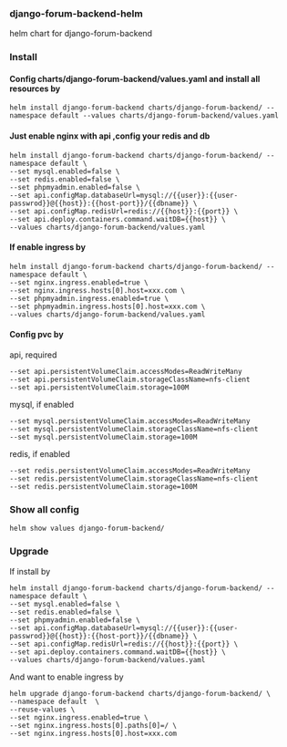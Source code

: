### django-forum-backend-helm
helm chart for django-forum-backend


### Install 


#### Config charts/django-forum-backend/values.yaml and install all resources by
```
helm install django-forum-backend charts/django-forum-backend/ --namespace default --values charts/django-forum-backend/values.yaml
```

#### Just enable nginx with api ,config your redis and db

```
helm install django-forum-backend charts/django-forum-backend/ --namespace default \
--set mysql.enabled=false \
--set redis.enabled=false \
--set phpmyadmin.enabled=false \
--set api.configMap.databaseUrl=mysql://{{user}}:{{user-passwrod}}@{{host}}:{{host-port}}/{{dbname}} \
--set api.configMap.redisUrl=redis://{{host}}:{{port}} \
--set api.deploy.containers.command.waitDB={{host}} \
--values charts/django-forum-backend/values.yaml
```




#### If enable ingress by 

```
helm install django-forum-backend charts/django-forum-backend/ --namespace default \
--set nginx.ingress.enabled=true \
--set nginx.ingress.hosts[0].host=xxx.com \
--set phpmyadmin.ingress.enabled=true \
--set phpmyadmin.ingress.hosts[0].host=xxx.com \
--values charts/django-forum-backend/values.yaml
```


#### Config pvc by 

api,  required
```
--set api.persistentVolumeClaim.accessModes=ReadWriteMany
--set api.persistentVolumeClaim.storageClassName=nfs-client
--set api.persistentVolumeClaim.storage=100M
```

mysql, if enabled

```
--set mysql.persistentVolumeClaim.accessModes=ReadWriteMany
--set mysql.persistentVolumeClaim.storageClassName=nfs-client
--set mysql.persistentVolumeClaim.storage=100M
```

redis, if enabled

```
--set redis.persistentVolumeClaim.accessModes=ReadWriteMany
--set redis.persistentVolumeClaim.storageClassName=nfs-client
--set redis.persistentVolumeClaim.storage=100M
```

### Show all config

```
helm show values django-forum-backend/
```

### Upgrade
If install by 

```
helm install django-forum-backend charts/django-forum-backend/ --namespace default \
--set mysql.enabled=false \
--set redis.enabled=false \
--set phpmyadmin.enabled=false \
--set api.configMap.databaseUrl=mysql://{{user}}:{{user-passwrod}}@{{host}}:{{host-port}}/{{dbname}} \
--set api.configMap.redisUrl=redis://{{host}}:{{port}} \
--set api.deploy.containers.command.waitDB={{host}} \
--values charts/django-forum-backend/values.yaml
```

And want to enable ingress by

```
helm upgrade django-forum-backend charts/django-forum-backend/ \
--namespace default  \
--reuse-values \
--set nginx.ingress.enabled=true \
--set nginx.ingress.hosts[0].paths[0]=/ \
--set nginx.ingress.hosts[0].host=xxx.com

```